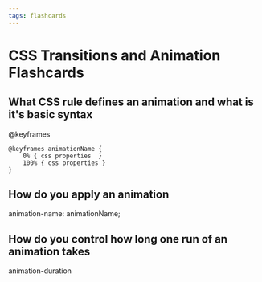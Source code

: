 ```yaml
---
tags: flashcards
---
```


# CSS Transitions and Animation Flashcards

## What CSS rule defines an animation and what is it's basic syntax

@keyframes

    @keyframes animationName {
        0% { css properties  }
        100% { css properties }
    }


## How do you apply an animation

animation-name: animationName;


## How do you control how long one run of an animation takes

animation-duration